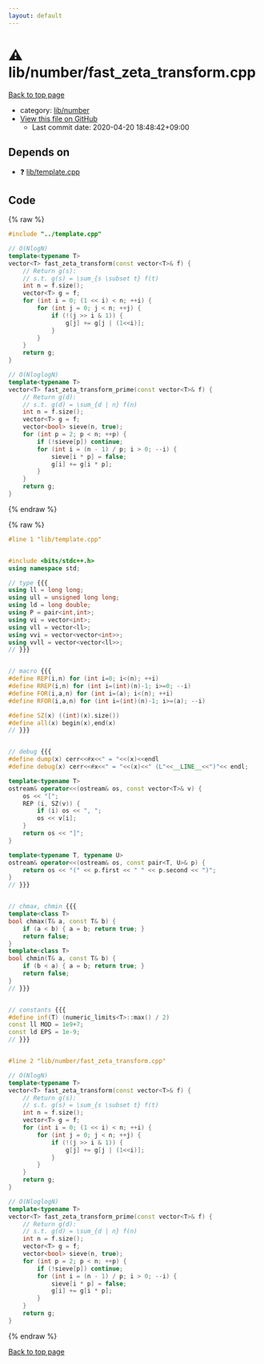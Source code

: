 ```yaml
---
layout: default
---
```


<!-- mathjax config similar to math.stackexchange -->
<script type="text/javascript" async
  src="https://cdnjs.cloudflare.com/ajax/libs/mathjax/2.7.5/MathJax.js?config=TeX-MML-AM_CHTML">
</script>
<script type="text/x-mathjax-config">
  MathJax.Hub.Config({
    TeX: { equationNumbers: { autoNumber: "AMS" }},
    tex2jax: {
      inlineMath: [ ['$','$'] ],
      processEscapes: true
    },
    "HTML-CSS": { matchFontHeight: false },
    displayAlign: "left",
    displayIndent: "2em"
  });
</script>

<script type="text/javascript" src="https://cdnjs.cloudflare.com/ajax/libs/jquery/3.4.1/jquery.min.js"></script>
<script src="https://cdn.jsdelivr.net/npm/jquery-balloon-js@1.1.2/jquery.balloon.min.js" integrity="sha256-ZEYs9VrgAeNuPvs15E39OsyOJaIkXEEt10fzxJ20+2I=" crossorigin="anonymous"></script>
<script type="text/javascript" src="../../../assets/js/copy-button.js"></script>
<link rel="stylesheet" href="../../../assets/css/copy-button.css" />


# :warning: lib/number/fast_zeta_transform.cpp

<a href="../../../index.html">Back to top page</a>

* category: <a href="../../../index.html#12cd94d703d26487f7477e7dcce25e7f">lib/number</a>
* <a href="{{ site.github.repository_url }}/blob/master/lib/number/fast_zeta_transform.cpp">View this file on GitHub</a>
    - Last commit date: 2020-04-20 18:48:42+09:00




## Depends on

* :question: <a href="../template.cpp.html">lib/template.cpp</a>


## Code

<a id="unbundled"></a>
{% raw %}
```cpp
#include "../template.cpp"

// O(NlogN)
template<typename T>
vector<T> fast_zeta_transform(const vector<T>& f) {
    // Return g(s):
    // s.t. g(s) = \sum_{s \subset t} f(t)
    int n = f.size();
    vector<T> g = f;
    for (int i = 0; (1 << i) < n; ++i) {
        for (int j = 0; j < n; ++j) {
            if (!(j >> i & 1)) {
                g[j] += g[j | (1<<i)];
            }
        }
    }
    return g;
}

// O(NloglogN)
template<typename T>
vector<T> fast_zeta_transform_prime(const vector<T>& f) {
    // Return g(d):
    // s.t. g(d) = \sum_{d | n} f(n)
    int n = f.size();
    vector<T> g = f;
    vector<bool> sieve(n, true);
    for (int p = 2; p < n; ++p) {
        if (!sieve[p]) continue;
        for (int i = (n - 1) / p; i > 0; --i) {
            sieve[i * p] = false;
            g[i] += g[i * p];
        }
    }
    return g;
}

```
{% endraw %}

<a id="bundled"></a>
{% raw %}
```cpp
#line 1 "lib/template.cpp"


#include <bits/stdc++.h>
using namespace std;

// type {{{
using ll = long long;
using ull = unsigned long long;
using ld = long double;
using P = pair<int,int>;
using vi = vector<int>;
using vll = vector<ll>;
using vvi = vector<vector<int>>;
using vvll = vector<vector<ll>>;
// }}}


// macro {{{
#define REP(i,n) for (int i=0; i<(n); ++i)
#define RREP(i,n) for (int i=(int)(n)-1; i>=0; --i)
#define FOR(i,a,n) for (int i=(a); i<(n); ++i)
#define RFOR(i,a,n) for (int i=(int)(n)-1; i>=(a); --i)

#define SZ(x) ((int)(x).size())
#define all(x) begin(x),end(x)
// }}}


// debug {{{
#define dump(x) cerr<<#x<<" = "<<(x)<<endl
#define debug(x) cerr<<#x<<" = "<<(x)<<" (L"<<__LINE__<<")"<< endl;

template<typename T>
ostream& operator<<(ostream& os, const vector<T>& v) {
    os << "[";
    REP (i, SZ(v)) {
        if (i) os << ", ";
        os << v[i];
    }
    return os << "]";
}

template<typename T, typename U>
ostream& operator<<(ostream& os, const pair<T, U>& p) {
    return os << "(" << p.first << " " << p.second << ")";
}
// }}}


// chmax, chmin {{{
template<class T>
bool chmax(T& a, const T& b) {
    if (a < b) { a = b; return true; }
    return false;
}
template<class T>
bool chmin(T& a, const T& b) {
    if (b < a) { a = b; return true; }
    return false;
}
// }}}


// constants {{{
#define inf(T) (numeric_limits<T>::max() / 2)
const ll MOD = 1e9+7;
const ld EPS = 1e-9;
// }}}


#line 2 "lib/number/fast_zeta_transform.cpp"

// O(NlogN)
template<typename T>
vector<T> fast_zeta_transform(const vector<T>& f) {
    // Return g(s):
    // s.t. g(s) = \sum_{s \subset t} f(t)
    int n = f.size();
    vector<T> g = f;
    for (int i = 0; (1 << i) < n; ++i) {
        for (int j = 0; j < n; ++j) {
            if (!(j >> i & 1)) {
                g[j] += g[j | (1<<i)];
            }
        }
    }
    return g;
}

// O(NloglogN)
template<typename T>
vector<T> fast_zeta_transform_prime(const vector<T>& f) {
    // Return g(d):
    // s.t. g(d) = \sum_{d | n} f(n)
    int n = f.size();
    vector<T> g = f;
    vector<bool> sieve(n, true);
    for (int p = 2; p < n; ++p) {
        if (!sieve[p]) continue;
        for (int i = (n - 1) / p; i > 0; --i) {
            sieve[i * p] = false;
            g[i] += g[i * p];
        }
    }
    return g;
}

```
{% endraw %}

<a href="../../../index.html">Back to top page</a>

